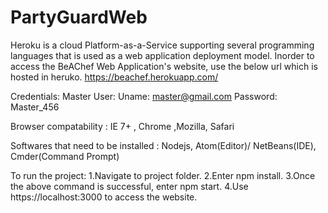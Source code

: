 # PartyGuardWeb
Heroku is a cloud Platform-as-a-Service supporting several programming languages that is used as a web application deployment model. Inorder to access the BeAChef Web Application's website, use the below url which is hosted in heruko.
https://beachef.herokuapp.com/

Credentials:
Master User: Uname: master@gmail.com
             Password: Master_456

Browser compatability : IE 7+ , Chrome ,Mozilla, Safari

Softwares that need to be installed : Nodejs, Atom(Editor)/ NetBeans(IDE), Cmder(Command Prompt)

To run the project:
1.Navigate to project folder.
2.Enter npm install.
3.Once the above command is successful, enter npm start.
4.Use https://localhost:3000 to access the website.

